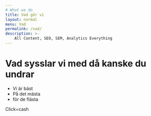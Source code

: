 ```yaml
---
# What we do
title: Vad gör vi
layout: normal
menu: Vad
permalink: /vad/
description: >-
    All Content, SEO, SEM, Analytics Everything
---
```


# Vad sysslar vi med då kanske du undrar

- Vi är bäst
- På det mästa
- för de flästa

Click=cash
